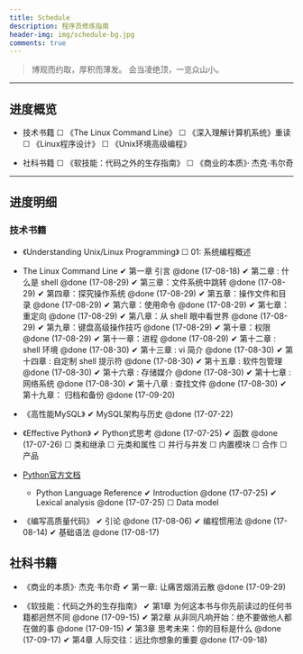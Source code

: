 ```yaml
---
title: Schedule
description: 程序员修炼指南
header-img: img/schedule-bg.jpg
comments: true
---
```


> 博观而约取，厚积而薄发。
会当凌绝顶，一览众山小。

---

## 进度概览
- 技术书籍
    ☐ 《The Linux Command Line》
    ☐ 《深入理解计算机系统》重读
    ☐ 《Linux程序设计》
    ☐ 《Unix环境高级编程》

- 社科书籍
    ☐ 《软技能：代码之外的生存指南》
    ☐ 《商业的本质》· 杰克·韦尔奇

---



## 进度明细

### 技术书籍
- 《Understanding Unix/Linux Programming》
    ☐ 01: 系统编程概述


- The Linux Command Line
    ✔ 第一章 引言 @done (17-08-18)
    ✔ 第二章 : 什么是 shell @done (17-08-29)
    ✔ 第三章：文件系统中跳转 @done (17-08-29)
    ✔ 第四章：探究操作系统 @done (17-08-29)
    ✔ 第五章：操作文件和目录 @done (17-08-29)
    ✔ 第六章：使用命令 @done (17-08-29)
    ✔ 第七章：重定向 @done (17-08-29)
    ✔ 第八章：从 shell 眼中看世界 @done (17-08-29)
    ✔ 第九章：键盘高级操作技巧 @done (17-08-29)
    ✔ 第十章：权限 @done (17-08-29)
    ✔ 第十一章：进程 @done (17-08-29)
    ✔ 第十二章 : shell 环境 @done (17-08-30)
    ✔ 第十三章 : vi 简介 @done (17-08-30)
    ✔ 第十四章 : 自定制 shell 提示符 @done (17-08-30)
    ✔ 第十五章 : 软件包管理 @done (17-08-30)
    ✔ 第十六章 : 存储媒介 @done (17-08-30)
    ✔ 第十七章 : 网络系统 @done (17-08-30)
    ✔ 第十八章 : 查找文件 @done (17-08-30)
    ✔ 第十九章： 归档和备份 @done (17-09-20)

- 《高性能MySQL》
    ✔ MySQL架构与历史 @done (17-07-22)

- 《Effective Python》
    ✔ Python式思考 @done (17-07-25)
    ✔ 函数 @done (17-07-26)
    ☐ 类和继承
    ☐ 元类和属性
    ☐ 并行与并发
    ☐ 内置模块
    ☐ 合作
    ☐ 产品

- [Python官方文档](https://docs.python.org/3.5/)
    - Python Language Reference
        ✔ Introduction @done (17-07-25)
        ✔ Lexical analysis @done (17-07-25)
        ☐ Data model


- 《编写高质量代码》
    ✔ 引论 @done (17-08-06)
    ✔ 编程惯用法 @done (17-08-14)
    ✔ 基础语法 @done (17-08-17)


## 社科书籍

- 《商业的本质》· 杰克·韦尔奇
   ✔ 第一章: 让痛苦烟消云散 @done (17-09-29)


- 《软技能：代码之外的生存指南》
    ✔ 第1章 为何这本书与你先前读过的任何书籍都迥然不同 @done (17-09-15)
    ✔ 第2章 从非同凡响开始：绝不要做他人都在做的事 @done (17-09-15)
    ✔ 第3章 思考未来：你的目标是什么 @done (17-09-17)
    ✔ 第4章 人际交往：远比你想象的重要 @done (17-09-18)
